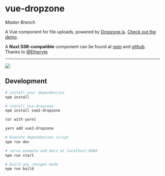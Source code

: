 # vue-dropzone
*Master Branch*

A Vue component for file uploads, powered by [Dropzone.js](http://www.dropzonejs.com/). [Check out the demo](https://rowanwins.github.io/vue-dropzone/docs/dist/index.html).

A **Nuxt SSR-compatible** component can be found at [npm](https://www.npmjs.com/package/nuxt-dropzone) and [github](https://github.com/Etheryte/nuxt-dropzone). Thanks to [@Etheryte](https://github.com/Etheryte)

---

![](https://i.imgur.com/kUbjks1.gif)

## Development

``` bash
# install your dependencies
npm install

# install vue-dropzone
npm install vue2-dropzone

(or with yarn)

yarn add vue2-dropzone

# Execute dependencies script 
npm run dev

# serve example and docs at localhost:8080
npm run start

# build any changes made
npm run build
```

